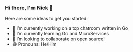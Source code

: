 ### Hi there, I'm Nick 👋



Here are some ideas to get you started:

- 🔭 I’m currently working on a tcp chatroom written in Go
- 🌱 I’m currently learning Go and MicroServices
- 👯 I’m looking to collaborate on open source!
- 😄 Pronouns: He/Him

